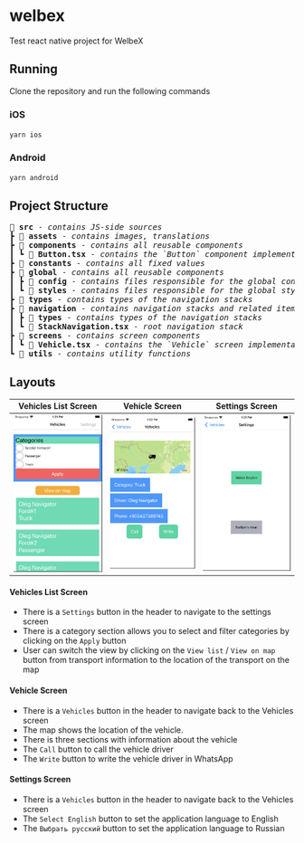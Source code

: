 # welbex

Test react native project for WelbeX

## Running

Clone the repository and run the following commands

### iOS

`yarn ios`

### Android

`yarn android`

## Project Structure

<pre>
📁 <b>src</b> - <i>contains JS-side sources</i>
┣ 📁 <b>assets</b> - <i>contains images, translations</i>
┣ 📂 <b>components</b> - <i>contains all reusable components</i>
┃ ┗ 📜 <b>Button.tsx</b> - <i>contains the `Button` component implementation</i>
┣ 📂 <b>constants</b> - <i>contains all fixed values</i>
┣ 📂 <b>global</b> - <i>contains all reusable components</i>
┃ ┣ 📁 <b>config</b> - <i>contains files responsible for the global configuration</i>
┃ ┗ 📁 <b>styles</b> - <i>contains files responsible for the global styles</i>
┣ 📂 <b>types</b> - <i>contains types of the navigation stacks</i>
┣ 📂 <b>navigation</b> - <i>contains navigation stacks and related items</i>
┃ ┣ 📂 <b>types</b> - <i>contains types of the navigation stacks</i>
┃ ┗ 📜 <b>StackNavigation.tsx</b> - <i>root navigation stack</i>
┣ 📂 <b>screens</b> - <i>contains screen components</i>
┃ ┗ 📜 <b>Vehicle.tsx</b> - <i>contains the `Vehicle` screen implementation</i>
┗ 📂 <b>utils</b> - <i>contains utility functions</i>
</pre>

## Layouts

| Vehicles List Screen              | Vehicle Screen               | Settings Screen               |
| --------------------------------- | ---------------------------- | ----------------------------- |
| ![](screenshots/VehiclesList.png) | ![](screenshots/Vehicle.png) | ![](screenshots/Settings.png) |

#### Vehicles List Screen

- There is a `Settings` button in the header to navigate to the settings screen
- There is a category section allows you to select and filter categories by clicking on the `Apply` button
- User can switch the view by clicking on the `View list` / `View on map` button from transport information to the location of the transport on the map

#### Vehicle Screen

- There is a `Vehicles` button in the header to navigate back to the Vehicles screen
- The map shows the location of the vehicle.
- There is three sections with information about the vehicle
- The `Call` button to call the vehicle driver
- The `Write` button to write the vehicle driver in WhatsApp

#### Settings Screen

- There is a `Vehicles` button in the header to navigate back to the Vehicles screen
- The `Select English` button to set the application language to English
- The `Выбрать русский` button to set the application language to Russian
